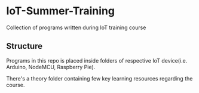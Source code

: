 # IoT-Summer-Training
Collection of programs written during IoT training course

## Structure
Programs in this repo is placed inside folders of respective IoT device(i.e. Arduino, NodeMCU, Raspberry Pie).

There's a theory folder containing few key learning resources regarding the course.
